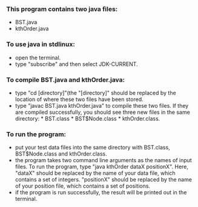 
### This program contains two java files:
* BST.java
* kthOrder.java


### To use java in stdlinux:  
* open the terminal.
* type "subscribe" and then select JDK-CURRENT. 

### To compile BST.java and kthOrder.java: 
* type "cd [directory]"(the "[directory]" should be replaced by the location of where these two files have been stored.
* type "javac BST.java kthOrder.java" to compile these two files. If they are compiled successfully, you should see three new files in the same directory: 
                             * BST.class
                             * BST$Node.class
                             * kthOrder.class.

### To run the program:
* put your test data files into the same directory with BST.class, BST$Node.class and kthOrder.class.
* the program takes two command line arguments as the names of input files. To run the program, type "java kthOrder dataX positionX". Here, "dataX" should be replaced by the name of your data file, which contains a set of integers. "positionX" should be replaced by the name of your position file, which contains a set of positions. 
* if the program is run successfully, the result will be printed out in the terminal.
